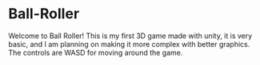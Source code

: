# Ball-Roller

Welcome to Ball Roller!
  This is my first 3D game made with unity, it is very basic, and I am planning on making it more complex with better graphics. 
The controls are WASD for moving around the game.
